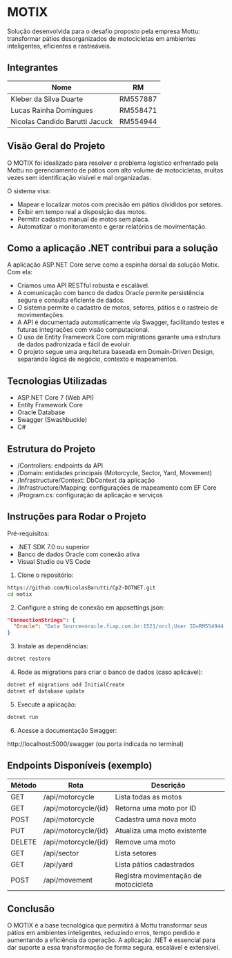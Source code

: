 
# MOTIX

Solução desenvolvida para o desafio proposto pela empresa Mottu: transformar pátios desorganizados de motocicletas em ambientes inteligentes, eficientes e rastreáveis.

## Integrantes

| Nome                           | RM       |
|--------------------------------|----------|
| Kleber da Silva Duarte         | RM557887 |
| Lucas Rainha Domingues         | RM558471 |
| Nicolas Candido Barutti Jacuck| RM554944 |

## Visão Geral do Projeto

O MOTIX foi idealizado para resolver o problema logístico enfrentado pela Mottu no gerenciamento de pátios com alto volume de motocicletas, muitas vezes sem identificação visível e mal organizadas.

O sistema visa:

- Mapear e localizar motos com precisão em pátios divididos por setores.
- Exibir em tempo real a disposição das motos.
- Permitir cadastro manual de motos sem placa.
- Automatizar o monitoramento e gerar relatórios de movimentação.

## Como a aplicação .NET contribui para a solução

A aplicação ASP.NET Core serve como a espinha dorsal da solução Motix. Com ela:

- Criamos uma API RESTful robusta e escalável.
- A comunicação com banco de dados Oracle permite persistência segura e consulta eficiente de dados.
- O sistema permite o cadastro de motos, setores, pátios e o rastreio de movimentações.
- A API é documentada automaticamente via Swagger, facilitando testes e futuras integrações com visão computacional.
- O uso de Entity Framework Core com migrations garante uma estrutura de dados padronizada e fácil de evoluir.
- O projeto segue uma arquitetura baseada em Domain-Driven Design, separando lógica de negócio, contexto e mapeamentos.

## Tecnologias Utilizadas

- ASP.NET Core 7 (Web API)
- Entity Framework Core
- Oracle Database
- Swagger (Swashbuckle)
- C#

## Estrutura do Projeto

- /Controllers: endpoints da API
- /Domain: entidades principais (Motorcycle, Sector, Yard, Movement)
- /Infrastructure/Context: DbContext da aplicação
- /Infrastructure/Mapping: configurações de mapeamento com EF Core
- /Program.cs: configuração da aplicação e serviços

## Instruções para Rodar o Projeto

Pré-requisitos:

- .NET SDK 7.0 ou superior
- Banco de dados Oracle com conexão ativa
- Visual Studio ou VS Code

1. Clone o repositório:

```bash
https://github.com/NicolasBarutti/Cp2-DOTNET.git
cd motix
```

2. Configure a string de conexão em appsettings.json:

```json
"ConnectionStrings": {
  "Oracle": "Data Source=oracle.fiap.com.br:1521/orcl;User ID=RM554944;Password=030903;"
}
```

3. Instale as dependências:

```bash
dotnet restore
```

4. Rode as migrations para criar o banco de dados (caso aplicável):

```bash
dotnet ef migrations add InitialCreate
dotnet ef database update
```

5. Execute a aplicação:

```bash
dotnet run
```

6. Acesse a documentação Swagger:

http://localhost:5000/swagger (ou porta indicada no terminal)

## Endpoints Disponíveis (exemplo)

| Método | Rota                        | Descrição                             |
|--------|-----------------------------|---------------------------------------|
| GET    | /api/motorcycle             | Lista todas as motos                  |
| GET    | /api/motorcycle/{id}        | Retorna uma moto por ID               |
| POST   | /api/motorcycle             | Cadastra uma nova moto                |
| PUT    | /api/motorcycle/{id}        | Atualiza uma moto existente           |
| DELETE | /api/motorcycle/{id}        | Remove uma moto                       |
| GET    | /api/sector                 | Lista setores                         |
| GET    | /api/yard                   | Lista pátios cadastrados              |
| POST   | /api/movement               | Registra movimentação de motocicleta |

## Conclusão

O MOTIX é a base tecnológica que permitirá à Mottu transformar seus pátios em ambientes inteligentes, reduzindo erros, tempo perdido e aumentando a eficiência da operação. A aplicação .NET é essencial para dar suporte a essa transformação de forma segura, escalável e extensível.
